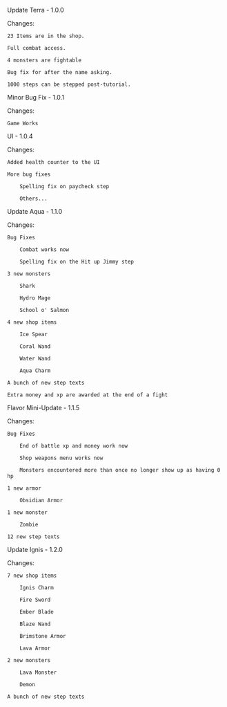 Update Terra - 1.0.0

Changes:

    23 Items are in the shop.
    
    Full combat access.

    4 monsters are fightable

    Bug fix for after the name asking.

    1000 steps can be stepped post-tutorial.


Minor Bug Fix - 1.0.1

Changes:

    Game Works

 
UI - 1.0.4

Changes:

    Added health counter to the UI

    More bug fixes

        Spelling fix on paycheck step

        Others...


Update Aqua - 1.1.0

Changes:

    Bug Fixes

        Combat works now

        Spelling fix on the Hit up Jimmy step

    3 new monsters

        Shark

        Hydro Mage

        School o' Salmon

    4 new shop items

        Ice Spear

        Coral Wand

        Water Wand
 
        Aqua Charm

    A bunch of new step texts

    Extra money and xp are awarded at the end of a fight


Flavor Mini-Update - 1.1.5

Changes:

    Bug Fixes

        End of battle xp and money work now

        Shop weapons menu works now

        Monsters encountered more than once no longer show up as having 0 hp

    1 new armor

        Obsidian Armor

    1 new monster

        Zombie

    12 new step texts


Update Ignis - 1.2.0

Changes:

    7 new shop items

        Ignis Charm

        Fire Sword

        Ember Blade

        Blaze Wand

        Brimstone Armor

        Lava Armor

    2 new monsters

        Lava Monster

        Demon

    A bunch of new step texts
